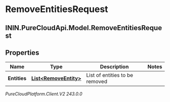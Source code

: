 # RemoveEntitiesRequest

## ININ.PureCloudApi.Model.RemoveEntitiesRequest

## Properties

|Name | Type | Description | Notes|
|------------ | ------------- | ------------- | -------------|
| **Entities** | [**List&lt;RemoveEntity&gt;**](RemoveEntity) | List of entities to be removed | |



_PureCloudPlatform.Client.V2 243.0.0_
